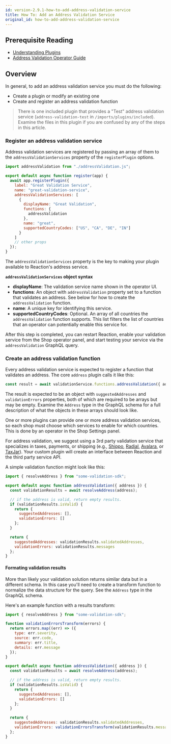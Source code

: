 ```yaml
---
id: version-2.9.1-how-to-add-address-validation-service
title: How To: Add an Address Validation Service
original_id: how-to-add-address-validation-service
---
```


## Prerequisite Reading
- [Understanding Plugins](./core-plugins-intro.md)
- [Address Validation Operator Guide](./operator-address-validation.md)

## Overview
In general, to add an address validation service you must do the following:
- Create a plugin or modify an existing one
- Create and register an address validation function

> There is one included plugin that provides a "Test" address validation service (`address-validation-test` in `/imports/plugins/included`). Examine the files in this plugin if you are confused by any of the steps in this article.

### Register an address validation service

Address validation services are registered by passing an array of them to the `addressValidationServices` property of the `registerPlugin` options.

```js
import addressValidation from "./addressValidation.js";

export default async function register(app) {
  await app.registerPlugin({
    label: "Great Validation Service",
    name: "great-validation-service",
    addressValidationServices: [
      {
        displayName: "Great Validation",
        functions: {
          addressValidation
        },
        name: "great",
        supportedCountryCodes: ["US", "CA", "DE", "IN"]
      }
    ]
    // other props
  });
}
```

The `addressValidationServices` property is the key to making your plugin
available to Reaction's address service.

**`addressValidationServices` object syntax**
  * **displayName**: The validation service name shown in the operator UI.
  * **functions**: An object with `addressValidation` property set to a function that validates an address. See below for how to create the `addressValidation` function.
  * **name**: A unique key for identifying this service.
  * **supportedCountryCodes**: Optional. An array of all countries the `addressValidation` function supports. This list filters the list of countries that an operator can potentially enable this service for.

After this step is completed, you can restart Reaction, enable your validation service from the Shop operator panel, and start testing your service via the `addressValidation` GraphQL query.

### Create an address validation function

Every address validation service is expected to register a function that validates an address. The core `address` plugin calls it like this:

```js
const result = await validationService.functions.addressValidation({ address, context });
```

The result is expected to be an object with `suggestedAddresses` and `validationErrors` properties, both of which are required to be arrays but may be empty. Examine the `Address` type in the GraphQL schema for a full description of what the objects in these arrays should look like.

One or more plugins can provide one or more address validation services, so each shop must choose which services to enable for which countries. This is done by an operator in the Shop Settings panel.

For address validation, we suggest using a 3rd party validation service that specializes in taxes, payments, or shipping (e.g., [Shippo](https://goshippo.com/), [Radial](https://www.radial.com/), [Avalara](https://www.avalara.com/us/en/index.html), or [TaxJar](https://www.taxjar.com/)). Your custom plugin will create an interface between Reaction and the third party service API.

A simple validation function might look like this:

```js
import { resolveAddress } from "some-validation-sdk";

export default async function addressValidation({ address }) {
  const validationResults = await resolveAddress(address);

  // if the address is valid, return empty results.
  if (validationResults.isValid) {
    return {
      suggestedAddresses: [],
      validationErrors: []
    };
  }

  return {
    suggestedAddresses: validationResults.validatedAddresses,
    validationErrors: validationResults.messages
  };
}
```

#### Formating validation results
More than likely your validation solution returns similar data but in a different schema. In this case you'll need to create a transform function to normalize the data structure for the query. See the `Address` type in the GraphQL schema.

Here's an example function with a results transform:

```js
import { resolveAddress } from "some-validation-sdk";

function validationErrorsTransform(errors) {
  return errors.map((err) => ({
    type: err.severity,
    source: err.code,
    summary: err.title,
    details: err.message
  });
}

export default async function addressValidation({ address }) {
  const validationResults = await resolveAddress(address);

  // if the address is valid, return empty results.
  if (validationResults.isValid) {
    return {
      suggestedAddresses: [],
      validationErrors: []
    };
  }

  return {
    suggestedAddresses: validationResults.validatedAddresses,
    validationErrors: validationErrorsTransform(validationResults.messages)
  };
}
```
